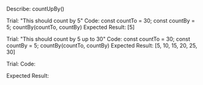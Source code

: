 <!--  Count Up By
      - create a function that takes two numbers, countTo and countBy
      - return every result to get to countTo from x using countBy
 -->

Describe: countUpBy()

Trial: "This should count by 5"
Code: 
const countTo = 30;
const countBy = 5;
countBy(countTo, countBy)
Expected Result: [5]

Trial: "This should count by 5 up to 30"
Code: 
const countTo = 30;
const countBy = 5;
countBy(countTo, countBy)
Expected Result: [5, 10, 15, 20, 25, 30]

Trial: 
Code: 

Expected Result: 
